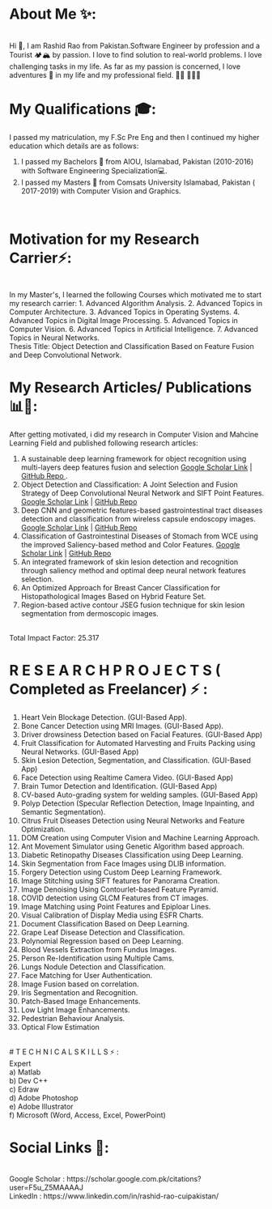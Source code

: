<!--
**rashidrao-pk/rashidrao-pk** is a ✨ _special_ ✨ repository because its `README.md` (this file) appears on your GitHub profile.



- 🔭 I’m currently working on ...
- 🌱 I’m currently learning ...
- 👯 I’m looking to collaborate on ...
- 🤔 I’m looking for help with ...
- 💬 Ask me about ...
- 📫 How to reach me: ...
- 😄 Pronouns: ...
- ⚡ Fun fact: ...
-->
# About Me ✨: 
<br>
Hi 👋, I am Rashid Rao from Pakistan.Software Engineer by profession and a Tourist 🏕️🏔️ by passion. I love to find solution to real-world problems. I love challenging tasks in my life. As far as my passion is concerned, I love adventures 🚣 in my life and my professional field. 👨🏻‍ 👨🏻‍💻

# My Qualifications 🎓: 
I passed my matriculation, my F.Sc Pre Eng and then I continued my higher education which details are as follows:
<br>
1. I passed my Bachelors 📘 from AIOU, Islamabad, Pakistan (2010-2016) with Software Engineering Specialization💻.
2. I passed my Masters 📗 from Comsats University Islamabad, Pakistan ( 2017-2019) with Computer Vision and Graphics.
<br>

# Motivation for my Research Carrier⚡:
<br>
In my Master's, I learned the following Courses which motivated me to start my research carrier:
1. Advanced Algorithm Analysis.
2. Advanced Topics in Computer Architecture.
3. Advanced Topics in Operating Systems.
4. Advanced Topics in Digital Image Processing.
5. Advanced Topics in Computer Vision.
6. Advanced Topics in Artificial Intelligence.
7. Advanced Topics in Neural Networks.
<br>
Thesis Title:  Object Detection and Classification Based on Feature Fusion and Deep Convolutional Network.
<br>

# My Research Articles/ Publications 📊📝:
After getting motivated, i did my research in Computer Vision and Mahcine Learning Field and published following research articles:
1. A sustainable deep learning framework for object recognition using multi-layers deep features fusion and selection [Google Scholar Link](https://link.springer.com/article/10.1007/s11042-018-7031-0) | [GitHub Repo ](https://github.com/rashidrao-pk/Object-Detection-and-Classification-A-Joint-Selection-and-Fusion-Strategy-of-Deep-Convolutional-Neu).
2. Object Detection and Classification: A Joint Selection and Fusion Strategy of Deep Convolutional Neural Network and SIFT Point Features. [Google Scholar Link](https://www.mdpi.com/2071-1050/12/12/5037) | [GitHub Repo](https://github.com/rashidrao-pk/A-sustainable-deep-learning-framework-for-object-recognition-using-multi-layers-deep-features-fusion)
3. Deep CNN and geometric features-based gastrointestinal tract diseases detection and classification from wireless capsule endoscopy images. [Google Scholar Link](https://www.tandfonline.com/doi/abs/10.1080/0952813X.2019.1572657) | [GitHub Repo](https://github.com/rashidrao-pk/Deep-CNN-and-geometric-features-based-gastrointestinal-tract-diseases-detection-and-classification-f)
4. Classification of Gastrointestinal Diseases of Stomach from WCE using the improved Saliency-based method and Color Features.  [Google Scholar Link](https://link.springer.com/article/10.1007/s11042-019-07875-9) | [GitHub Repo](https://github.com/rashidrao-pk/Classification-of-Gastrointestinal-Diseases-of-Stomach-from-WCE-using-the-improved-Saliency-based-me)
5. An integrated framework of skin lesion detection and recognition through saliency method and optimal deep neural network features selection.
6. An Optimized Approach for Breast Cancer Classification for Histopathological Images Based on Hybrid Feature Set.
7. Region-based active contour JSEG fusion technique for skin lesion segmentation from dermoscopic images.
<br>
Total Impact Factor: 25.317

# R E S E A R C H P R O J E C T S ( Completed as Freelancer) ⚡ :
1. Heart Vein Blockage Detection. (GUI-Based App).
2. Bone Cancer Detection using MRI Images. (GUI-Based App).
3. Driver drowsiness Detection based on Facial Features. (GUI-Based App)
4. Fruit Classification for Automated Harvesting and Fruits Packing using Neural Networks. (GUI-Based App)
5. Skin Lesion Detection, Segmentation, and Classification. (GUI-Based App)
6. Face Detection using Realtime Camera Video. (GUI-Based App)
7. Brain Tumor Detection and Identification. (GUI-Based App)
8. CV-based Auto-grading system for welding samples. (GUI-Based App)
9. Polyp Detection (Specular Reflection Detection, Image Inpainting, and Semantic Segmentation).
10. Citrus Fruit Diseases Detection using Neural Networks and Feature Optimization.
11. DOM Creation using Computer Vision and Machine Learning Approach.
12. Ant Movement Simulator using Genetic Algorithm based approach.
13. Diabetic Retinopathy Diseases Classification using Deep Learning.
14. Skin Segmentation from Face Images using DLIB information.
15. Forgery Detection using Custom Deep Learning Framework.
16. Image Stitching using SIFT features for Panorama Creation.
17. Image Denoising Using Contourlet-based Feature Pyramid.
18. COVID detection using GLCM Features from CT images.
19. Image Matching using Point Features and Epiploar Lines.
20. Visual Calibration of Display Media using ESFR Charts.
21. Document Classification Based on Deep Learning.
22. Grape Leaf Disease Detection and Classification.
23. Polynomial Regression based on Deep Learning.
24. Blood Vessels Extraction from Fundus Images.
25. Person Re-Identification using Multiple Cams.
26. Lungs Nodule Detection and Classification.
27. Face Matching for User Authentication.
28. Image Fusion based on correlation.
29. Iris Segmentation and Recognition.
30. Patch-Based Image Enhancements.
31. Low Light Image Enhancements.
32. Pedestrian Behaviour Analysis.
33. Optical Flow Estimation
<br>
#  T E C H N I C A L S K I L L S ⚡ :
<br> 
Expert 
<br>
  a) Matlab <br>
  b) Dev C++  <br>
  c) Edraw  <br>
  d) Adobe Photoshop  <br>
  e) Adobe Illustrator  <br>
  f) Microsoft (Word, Access, Excel,
      PowerPoint) <br>

# Social Links 🔗:
<br>
Google Scholar : https://scholar.google.com.pk/citations?user=F5u_Z5MAAAAJ <br>
LinkedIn : https://www.linkedin.com/in/rashid-rao-cuipakistan/ <br>

